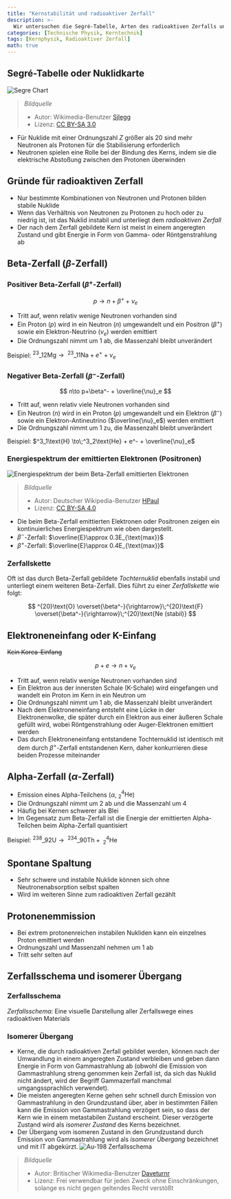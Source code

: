 ```yaml
---
title: "Kernstabilität und radioaktiver Zerfall"
description: >-
  Wir untersuchen die Segré-Tabelle, Arten des radioaktiven Zerfalls und isomere Übergänge.
categories: [Technische Physik, Kerntechnik]
tags: [Kernphysik, Radioaktiver Zerfall]
math: true
---
```


## Segré-Tabelle oder Nuklidkarte
![Segre Chart](https://upload.wikimedia.org/wikipedia/commons/c/c4/Table_isotopes_en.svg)
> *Bildquelle*
> - Autor: Wikimedia-Benutzer [Sjlegg](https://commons.wikimedia.org/wiki/User:Sjlegg)
> - Lizenz: [CC BY-SA 3.0](https://creativecommons.org/licenses/by-sa/3.0/deed.en)

- Für Nuklide mit einer Ordnungszahl $Z$ größer als 20 sind mehr Neutronen als Protonen für die Stabilisierung erforderlich
- Neutronen spielen eine Rolle bei der Bindung des Kerns, indem sie die elektrische Abstoßung zwischen den Protonen überwinden

## Gründe für radioaktiven Zerfall
- Nur bestimmte Kombinationen von Neutronen und Protonen bilden stabile Nuklide
- Wenn das Verhältnis von Neutronen zu Protonen zu hoch oder zu niedrig ist, ist das Nuklid instabil und unterliegt dem *radioaktiven Zerfall*
- Der nach dem Zerfall gebildete Kern ist meist in einem angeregten Zustand und gibt Energie in Form von Gamma- oder Röntgenstrahlung ab

## Beta-Zerfall ($\beta$-Zerfall)
### Positiver Beta-Zerfall ($\beta^+$-Zerfall)

 $$p \to n+\beta^+ +\nu_e$$
 
- Tritt auf, wenn relativ wenige Neutronen vorhanden sind
- Ein Proton ($p$) wird in ein Neutron ($n$) umgewandelt und ein Positron ($\beta^+$) sowie ein Elektron-Neutrino ($\nu_e$) werden emittiert
- Die Ordnungszahl nimmt um 1 ab, die Massenzahl bleibt unverändert

Beispiel: $^{23}\_{12}\text{Mg} \to\;^{23}\_{11}\text{Na} + e^+ + \nu_e$

### Negativer Beta-Zerfall ($\beta^-$-Zerfall)

$$ n\to p+\beta^- + \overline{\nu}_e $$

- Tritt auf, wenn relativ viele Neutronen vorhanden sind
- Ein Neutron ($n$) wird in ein Proton ($p$) umgewandelt und ein Elektron ($\beta^-$) sowie ein Elektron-Antineutrino ($\overline{\nu}_e$) werden emittiert
- Die Ordnungszahl nimmt um 1 zu, die Massenzahl bleibt unverändert

Beispiel: $^3_1\text{H} \to\;^3_2\text{He} + e^- + \overline{\nu}_e$

### Energiespektrum der emittierten Elektronen (Positronen)
![Energiespektrum der beim Beta-Zerfall emittierten Elektronen](https://upload.wikimedia.org/wikipedia/commons/e/e6/Beta_spectrum_of_RaE.jpg)
> *Bildquelle*
> - Autor: Deutscher Wikipedia-Benutzer [HPaul](https://de.wikipedia.org/wiki/Benutzer:HPaul)
> - Lizenz: [CC BY-SA 4.0](https://creativecommons.org/licenses/by-sa/4.0/deed.en)

- Die beim Beta-Zerfall emittierten Elektronen oder Positronen zeigen ein kontinuierliches Energiespektrum wie oben dargestellt.
- $\beta^-$-Zerfall: $\overline{E}\approx 0.3E_{\text{max}}$
- $\beta^+$-Zerfall: $\overline{E}\approx 0.4E_{\text{max}}$

### Zerfallskette
Oft ist das durch Beta-Zerfall gebildete *Tochternuklid* ebenfalls instabil und unterliegt einem weiteren Beta-Zerfall. Dies führt zu einer *Zerfallskette* wie folgt:

$$ ^{20}\text{O} \overset{\beta^-}{\rightarrow}\;^{20}\text{F} \overset{\beta^-}{\rightarrow}\;^{20}\text{Ne (stabil)} $$ 

## Elektroneneinfang oder K-Einfang
~~Kein Korea-Einfang~~

$$ p + e \to n + \nu_e $$

- Tritt auf, wenn relativ wenige Neutronen vorhanden sind
- Ein Elektron aus der innersten Schale (K-Schale) wird eingefangen und wandelt ein Proton im Kern in ein Neutron um
- Die Ordnungszahl nimmt um 1 ab, die Massenzahl bleibt unverändert
- Nach dem Elektroneneinfang entsteht eine Lücke in der Elektronenwolke, die später durch ein Elektron aus einer äußeren Schale gefüllt wird, wobei Röntgenstrahlung oder Auger-Elektronen emittiert werden
- Das durch Elektroneneinfang entstandene Tochternuklid ist identisch mit dem durch $\beta^+$-Zerfall entstandenen Kern, daher konkurrieren diese beiden Prozesse miteinander

## Alpha-Zerfall ($\alpha$-Zerfall)
- Emission eines Alpha-Teilchens ($\alpha$, $^4_2\text{He}$)
- Die Ordnungszahl nimmt um 2 ab und die Massenzahl um 4
- Häufig bei Kernen schwerer als Blei
- Im Gegensatz zum Beta-Zerfall ist die Energie der emittierten Alpha-Teilchen beim Alpha-Zerfall quantisiert

Beispiel: $^{238}\_{92}\text{U} \to\;^{234}\_{90}\text{Th} +\; ^4_2\text{He}$

## Spontane Spaltung
- Sehr schwere und instabile Nuklide können sich ohne Neutronenabsorption selbst spalten
- Wird im weiteren Sinne zum radioaktiven Zerfall gezählt

## Protonenemmission
- Bei extrem protonenreichen instabilen Nukliden kann ein einzelnes Proton emittiert werden
- Ordnungszahl und Massenzahl nehmen um 1 ab
- Tritt sehr selten auf

## Zerfallsschema und isomerer Übergang
### Zerfallsschema
*Zerfallsschema*: Eine visuelle Darstellung aller Zerfallswege eines radioaktiven Materials

### Isomerer Übergang
- Kerne, die durch radioaktiven Zerfall gebildet werden, können nach der Umwandlung in einem angeregten Zustand verbleiben und geben dann Energie in Form von Gammastrahlung ab (obwohl die Emission von Gammastrahlung streng genommen kein Zerfall ist, da sich das Nuklid nicht ändert, wird der Begriff Gammazerfall manchmal umgangssprachlich verwendet).
- Die meisten angeregten Kerne gehen sehr schnell durch Emission von Gammastrahlung in den Grundzustand über, aber in bestimmten Fällen kann die Emission von Gammastrahlung verzögert sein, so dass der Kern wie in einem metastabilen Zustand erscheint. Dieser verzögerte Zustand wird als *isomerer Zustand* des Kerns bezeichnet.
- Der Übergang vom isomeren Zustand in den Grundzustand durch Emission von Gammastrahlung wird als *isomerer Übergang* bezeichnet und mit IT abgekürzt.
![Au-198 Zerfallsschema](https://upload.wikimedia.org/wikipedia/commons/0/04/Au-198_Decay_Scheme.svg)
> *Bildquelle*
> - Autor: Britischer Wikimedia-Benutzer [Daveturnr](https://commons.wikimedia.org/wiki/User:Daveturnr)
> - Lizenz: Frei verwendbar für jeden Zweck ohne Einschränkungen, solange es nicht gegen geltendes Recht verstößt